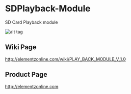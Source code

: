 # SDPlayback-Module
SD Card Playback module 

![alt tag](https://cloud.githubusercontent.com/assets/2993183/15990369/2597d542-30ae-11e6-8e0f-2925d4eff112.jpg)

## Wiki Page
http://elementzonline.com/wiki/PLAY_BACK_MODULE_V_1.0

## Product Page
http://elementzonline.com

